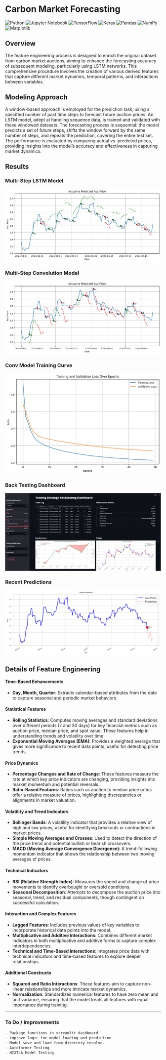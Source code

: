 # Carbon Market Forecasting
![Python](https://img.shields.io/badge/python-3670A0?style=for-the-badge&logo=python&logoColor=ffdd54)
![Jupyter Notebook](https://img.shields.io/badge/jupyter-%23FA0F00.svg?style=for-the-badge&logo=jupyter&logoColor=white)
![TensorFlow](https://img.shields.io/badge/TensorFlow-%23FF6F00.svg?style=for-the-badge&logo=TensorFlow&logoColor=white)
![Keras](https://img.shields.io/badge/Keras-%23D00000.svg?style=for-the-badge&logo=Keras&logoColor=white)
![Pandas](https://img.shields.io/badge/pandas-%23150458.svg?style=for-the-badge&logo=pandas&logoColor=white)
![NumPy](https://img.shields.io/badge/numpy-%23013243.svg?style=for-the-badge&logo=numpy&logoColor=white)
![Matplotlib](https://img.shields.io/badge/Matplotlib-%23ffffff.svg?style=for-the-badge&logo=Matplotlib&logoColor=black)
<!-- <br> -->
<!-- <a href="https://app.commanddash.io/agent/github_NirDiamant_RAG_Techniques"><img src="https://img.shields.io/badge/AI-Code%20Agent-EB9FDA"></a> -->


## Overview

The feature engineering process is designed to enrich the original dataset from carbon market auctions, aiming to enhance the forecasting accuracy of subsequent modeling, particularly using LSTM networks. This comprehensive procedure involves the creation of various derived features that capture different market dynamics, temporal patterns, and interactions between variables.

## Modeling Approach

A window-based approach is employed for the prediction task, using a specified number of past time steps to forecast future auction prices. An LSTM model, adept at handling sequence data, is trained and validated with these windowed datasets. The forecasting process is sequential: the model predicts a set of future steps, shifts the window forward by the same number of steps, and repeats the prediction, covering the entire test set. The performance is evaluated by comparing actual vs. predicted prices, providing insights into the model’s accuracy and effectiveness in capturing market dynamics.

## Results

### Multi-Step LSTM Model
<a target="_blank">
    <img src="images/LSTM.png" />
</a>

### Multi-Step Convolution Model
<a target="_blank">
    <img src="images/convmodel.png" />
</a>

### Conv Model Training Curve
<a target="_blank">
    <img src="images/training-curve.png" />
</a>

### Back Testing Dashboard
<a target="_blank">
    <img src="images/dashboard.png" />
</a>

### Recent Predictions
<a target="_blank">
    <img src="images/recent_preds.png" />
</a>

## Details of Feature Engineering

#### Time-Based Enhancements
- **Day, Month, Quarter**: Extracts calendar-based attributes from the date to capture seasonal and periodic market behaviors.

#### Statistical Features
- **Rolling Statistics**: Computes moving averages and standard deviations over different periods (7 and 30 days) for key financial metrics such as auction price, median price, and spot value. These features help in understanding trends and volatility over time.
- **Exponential Moving Averages (EMA)**: Provides a weighted average that gives more significance to recent data points, useful for detecting price trends.

#### Price Dynamics
- **Percentage Changes and Rate of Change**: These features measure the rate at which key price indicators are changing, providing insights into market momentum and potential reversals.
- **Ratio-Based Features**: Ratios such as auction to median price ratios offer a relative measure of prices, highlighting discrepancies or alignments in market valuation.

#### Volatility and Trend Indicators
- **Bollinger Bands**: A volatility indicator that provides a relative view of high and low prices, useful for identifying breakouts or contractions in market prices.
- **Simple Moving Averages and Crosses**: Used to detect the direction of the price trend and potential bullish or bearish crossovers.
- **MACD (Moving Average Convergence Divergence)**: A trend-following momentum indicator that shows the relationship between two moving averages of prices.

#### Technical Indicators
- **RSI (Relative Strength Index)**: Measures the speed and change of price movements to identify overbought or oversold conditions.
- **Seasonal Decomposition**: Attempts to decompose the auction price into seasonal, trend, and residual components, though contingent on successful calculation.

#### Interaction and Complex Features
- **Lagged Features**: Includes previous values of key variables to incorporate historical data points into the model.
- **Multiplicative and Additive Interactions**: Combines different market indicators in both multiplicative and additive forms to capture complex interdependencies.
- **Technical and Time-Based Interactions**: Integrates price data with technical indicators and time-based features to explore deeper relationships.

#### Additional Constructs
- **Squared and Ratio Interactions**: These features aim to capture non-linear relationships and more intricate market dynamics.
- **Normalization**: Standardizes numerical features to have zero mean and unit variance, ensuring that the model treats all features with equal importance during training.

<hr>

### To Do / Improvements
```
- Package functions in streamlit dashboard
- improve logic for model loading and prediction
- Model save and load from directory resolve.
- Autoformer Testing
- NIXTLA Model Testing
```

